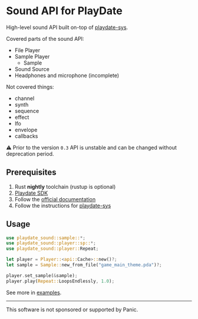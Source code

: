 # Sound API for PlayDate

High-level sound API built on-top of [playdate-sys][].

Covered parts of the sound API:
- File Player
- Sample Player
  - Sample
- Sound Source
- Headphones and microphone (incomplete)

Not covered things:
- channel
- synth
- sequence
- effect
- lfo
- envelope
- callbacks

⚠️ Prior to the version `0.3` API is unstable and can be changed without deprecation period.


## Prerequisites

1. Rust __nightly__ toolchain (rustup is optional)
1. [Playdate SDK][sdk]
1. Follow the [official documentation][doc-prerequisites]
1. Follow the instructions for [playdate-sys][]

[sdk]: https://play.date/dev/#cardSDK
[doc-prerequisites]: https://sdk.play.date/Inside%20Playdate%20with%20C.html#_prerequisites


## Usage

```rust
use playdate_sound::sample::*;
use playdate_sound::player::sp::*;
use playdate_sound::player::Repeat;

let player = Player::<api::Cache>::new()?;
let sample = Sample::new_from_file("game_main_theme.pda")?;

player.set_sample(&sample);
player.play(Repeat::LoopsEndlessly, 1.0);
```

See more in [examples][playdate-sound-examples].


[playdate-sys]: https://crates.io/crates/playdate-sys
[playdate-sound-examples]: https://github.com/boozook/playdate/tree/main/api/sound/examples



- - -

This software is not sponsored or supported by Panic.
